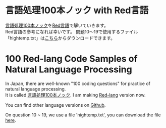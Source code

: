 # 言語処理100本ノック with Red言語

[言語処理100本ノック](http://www.cl.ecei.tohoku.ac.jp/nlp100/)を[Red言語](https://www.red-lang.org)で解いていきます。  
Red言語の参考になれば幸いです。
問題10～19で使用するファイル「hightemp.txt」は[こちら](http://www.cl.ecei.tohoku.ac.jp/nlp100/data/hightemp.txt)からダウンロードできます。

# 100 Red-lang Code Samples of Natural Language Processing

In Japan, there are well-known "100 coding questions" for practice of natural language processing.  
It is called [言語処理100本ノック](http://www.cl.ecei.tohoku.ac.jp/nlp100/). I am making [Red-lang](https://www.red-lang.org) version now.

You can find other language versions on [Github](https://github.com/search?q=言語処理100本ノック).

On question 10 ~ 19, we use a file 'hightemp.txt', you can download the file [here](http://www.cl.ecei.tohoku.ac.jp/nlp100/data/hightemp.txt).